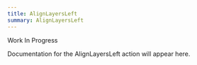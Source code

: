 ```yaml
---
title: AlignLayersLeft
summary: AlignLayersLeft
---
```


Work In Progress

Documentation for the AlignLayersLeft action will appear here.